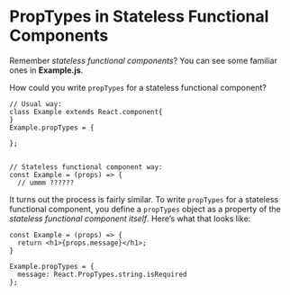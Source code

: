 # PropTypes in Stateless Functional Components

Remember *stateless functional components*? You can see some familiar ones in **Example.js**.

How could you write ``propTypes`` for a stateless functional component?

```
// Usual way:
class Example extends React.component{
}
Example.propTypes = {

};


// Stateless functional component way:
const Example = (props) => {
  // ummm ??????
```

It turns out the process is fairly similar. To write ``propTypes`` for a stateless functional component, you define a ``propTypes`` object as a property of the *stateless functional component itself*. Here’s what that looks like:

```
const Example = (props) => {
  return <h1>{props.message}</h1>;
}

Example.propTypes = {
  message: React.PropTypes.string.isRequired
};
```